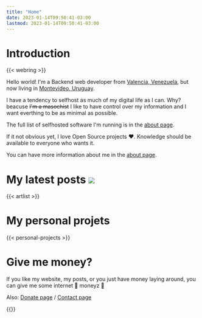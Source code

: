 ```yaml
---
title: "Home"
date: 2023-01-14T09:50:41-03:00
lastmod: 2023-01-14T09:50:41-03:00
---
```


# Introduction

{{< webring >}}

Hello world! I'm a Backend web developer from [Valencia, Venezuela](https://www.openstreetmap.org/relation/272745), but now living in [Montevideo, Uruguay](https://www.openstreetmap.org/relation/2929054).

I have a tendency to selfhost as much of my digital life as I can. Why? beacuse ~~I'm a masochist~~ I like to have control over my information and I want everthing to be as minimal as possible.

The full list of selfhosted software I'm running is in the [about page](/about).

If it not obvious yet, I love Open Source projects ❤️. Knowledge should be available to everyone who wants
it.

You can have more information about me in the [about page](/about).

# My latest posts <a class="icons" target="_blank" href="https://rogs.me/index.xml" title="rss"><img src="/icons/rss.svg"></a> 


{{< artlist >}}

# My personal projets

{{< personal-projects >}}

# Give me money?

If you like my website, my posts, or you just have money laying around, you can give me some internet 🤑 moneyz 💸

Also: [Donate page](/donate) / [Contact page](/contact)

{{<crypto>}}

